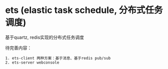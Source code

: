 # ets (elastic task schedule, 分布式任务调度)
 
 基于quartz, redis实现的分布式任务调度
 
 待完善内容：
 
    1. ets-client 两种方案：基于消息、基于redis pub/sub
    2. ets-server webconsole
